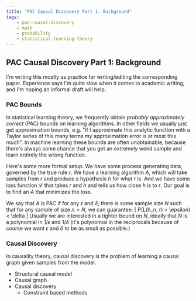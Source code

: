 ```yaml
---
title: "PAC Causal Discovery Part 1: Background"
tags:
    - pac-causal-discovery
    - math
    - probability
    - statistical-learning-theory
---
```


## PAC Causal Discovery Part 1: Background

I'm writing this mostly as practice for writing/editing the corresponding paper. Experience says I'm quite slow when it comes to academic writing, and I'm hoping an informal draft will help.

### PAC Bounds
In statistical learning theory, we frequently obtain *probably approximately correct* (PAC) bounds on learning algorithms. In other fields we usually just get approximation bounds, e.g. "if I approximate this analytic function with a Taylor series of this many terms my approximation error is at most this much". In machine learning these bounds are often unobtainable, because there's always some chance that you get an extremely weird sample and learn entirely the wrong function.

Here's some more formal setup. We have some process generating data, governed by the true rule $r$. We have a learning algorithm $A$, which will take samples from $r$ and produce a hypothesis $h$ for what $r$ is. And we have some loss function $\mathcal{L}$ that takes $r$ and $h$ and tells us how close $h$ is to $r$. Our goal is to find an $A$ that minimizes the loss.

We say that $A$ is PAC if for any $\epsilon$ and $\delta$, there is some sample size $N$ such that for any sample of size $n > N$, we can guarantee:
\[
    P(L(h_n, r) > \epsilon) < \delta
\]
Usually we are interested in a tighter bound on $N$, ideally that $N$ is a polynomial in $1/\epsilon$ and $1/\delta$ (it's polynomial in the reciprocals because of course we want $\epsilon$ and $\delta$ to be as *small* as possible.)


### Causal Discovery
In causality theory, causal discovery is the problem of learning a causal graph given samples from the model.

- Structural causal model
- Causal graph
- Causal discovery
    - Constraint based methods


